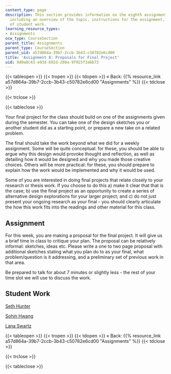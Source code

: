 ```yaml
---
content_type: page
description: This section provides information on the eighth assignment of the course,
  including an overview of the topic, instructions for the assignment, and examples
  of student work.
learning_resource_types:
- Assignments
ocw_type: CourseSection
parent_title: Assignments
parent_type: CourseSection
parent_uid: a57d864a-39b7-2ccb-3b43-c50782e6cd00
title: 'Assignment 8: Proposals for Final Project'
uid: 9d0a8c43-a93d-692d-208a-9f925f3a6b73
---
```


{{< tableopen >}}
{{< tropen >}}
{{< tdopen >}}
« Back: {{% resource_link a57d864a-39b7-2ccb-3b43-c50782e6cd00 "Assignments" %}}
{{< tdclose >}}

{{< trclose >}}

{{< tableclose >}}

Your final project for the class should build on one of the assignments given during the semester. You can take one of the design sketches you or another student did as a starting point, or prepare a new take on a related problem.

The final should take the work beyond what we did for a weekly assignment. Some will be quite conceptual: for these, you should be able to argue why this design would provoke thought and reflection, as well as detailing how it would be designed and why you made those creative choices. Others will be more practical: for these, you should prepare to explain how the work would be implemented and why it would be used.

Some of you are interested in doing final projects that relate closely to your research or thesis work. If you choose to do this a) make it clear that that is the case; b) use the final project as an opportunity to create a series of alternative design explorations for your larger project; and c) do not just present your ongoing research as your final - you should clearly articulate the how this work fits into the readings and other material for this class.

Assignment
----------

For this week, you are making a proposal for the final project. It will give us a brief time in class to critique your plan. The proposal can be relatively informal: sketches, ideas etc. Please write a one to two page proposal with additional sketches stating what you plan do to as your final, what problem/question is it addressing, and a preliminary set of previous work in that area.

Be prepared to talk for about 7 minutes or slightly less - the rest of your time slot we will use to discuss the work.

Student Work
------------

[Seth Hunter](http://designingsociablemedia.blogspot.com/2008/04/ive-seen-quite-few-calls-for-proposals.html)

[Sohin Hwang](http://dsm2008.blogspot.com/2008/04/proposal-for-final-project.html)

[Lana Swartz](http://designingsociablemedia08.blogspot.com/2008/04/proposal-for-final-project.html)

{{< tableopen >}}
{{< tropen >}}
{{< tdopen >}}
« Back: {{% resource_link a57d864a-39b7-2ccb-3b43-c50782e6cd00 "Assignments" %}}
{{< tdclose >}}

{{< trclose >}}

{{< tableclose >}}